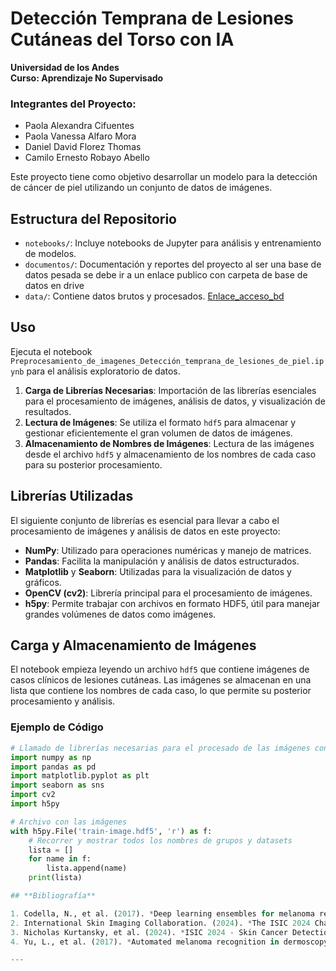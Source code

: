# Detección Temprana de Lesiones Cutáneas del Torso con IA

**Universidad de los Andes**  
**Curso: Aprendizaje No Supervisado**

### Integrantes del Proyecto:
- Paola Alexandra Cifuentes
- Paola Vanessa Alfaro Mora
- Daniel David Florez Thomas
- Camilo Ernesto Robayo Abello


Este proyecto tiene como objetivo desarrollar un modelo para la detección de cáncer de piel utilizando un conjunto de datos de imágenes.

## Estructura del Repositorio

- `notebooks/`: Incluye notebooks de Jupyter para análisis y entrenamiento de modelos.
- `documentos/`: Documentación y reportes del proyecto al ser una base de datos pesada se debe ir a un enlace publico con carpeta de base de datos en drive
- `data/`: Contiene datos brutos y procesados. [Enlace_acceso_bd](https://github.com/PaoAlfa/PROYECTOFINAL_G4/blob/Data/Enlace_acceso_bd)

## Uso

 Ejecuta el notebook `Preprocesamiento_de_imagenes_Detección_temprana_de_lesiones_de_piel.ipynb` para el análisis exploratorio de datos.

1. **Carga de Librerías Necesarias**: Importación de las librerías esenciales para el procesamiento de imágenes, análisis de datos, y visualización de resultados.
2. **Lectura de Imágenes**: Se utiliza el formato `hdf5` para almacenar y gestionar eficientemente el gran volumen de datos de imágenes.
3. **Almacenamiento de Nombres de Imágenes**: Lectura de las imágenes desde el archivo `hdf5` y almacenamiento de los nombres de cada caso para su posterior procesamiento.

## Librerías Utilizadas

El siguiente conjunto de librerías es esencial para llevar a cabo el procesamiento de imágenes y análisis de datos en este proyecto:

- **NumPy**: Utilizado para operaciones numéricas y manejo de matrices.
- **Pandas**: Facilita la manipulación y análisis de datos estructurados.
- **Matplotlib** y **Seaborn**: Utilizadas para la visualización de datos y gráficos.
- **OpenCV (cv2)**: Librería principal para el procesamiento de imágenes.
- **h5py**: Permite trabajar con archivos en formato HDF5, útil para manejar grandes volúmenes de datos como imágenes.

## Carga y Almacenamiento de Imágenes

El notebook empieza leyendo un archivo `hdf5` que contiene imágenes de casos clínicos de lesiones cutáneas. Las imágenes se almacenan en una lista que contiene los nombres de cada caso, lo que permite su posterior procesamiento y análisis.

### Ejemplo de Código

```python
# Llamado de librerías necesarias para el procesado de las imágenes con lesiones cutáneas o de piel
import numpy as np
import pandas as pd
import matplotlib.pyplot as plt
import seaborn as sns
import cv2
import h5py

# Archivo con las imágenes
with h5py.File('train-image.hdf5', 'r') as f:
    # Recorrer y mostrar todos los nombres de grupos y datasets
    lista = []
    for name in f:
        lista.append(name)
    print(lista)

## **Bibliografía**

1. Codella, N., et al. (2017). *Deep learning ensembles for melanoma recognition in dermoscopy images*. IBM Journal of Research and Development. Recuperado de: [https://doi.org/10.48550/arXiv.1610.04662](https://doi.org/10.48550/arXiv.1610.04662)
2. International Skin Imaging Collaboration. (2024). *The ISIC 2024 Challenge Dataset*. Recuperado de: [https://doi.org/10.34970/2024-slice-3d](https://doi.org/10.34970/2024-slice-3d)
3. Nicholas Kurtansky, et al. (2024). *ISIC 2024 - Skin Cancer Detection with 3D-TBP*. Recuperado de: [https://kaggle.com/competitions/isic-2024-challenge](https://kaggle.com/competitions/isic-2024-challenge)
4. Yu, L., et al. (2017). *Automated melanoma recognition in dermoscopy images via very deep residual networks*. IEEE Transactions on Medical Imaging. Recuperado de: [https://doi.org/10.1109/TMI.2016.2642839](https://doi.org/10.1109/TMI.2016.2642839)

---
